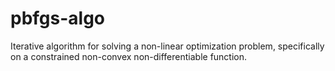 # pbfgs-algo
Iterative algorithm for solving a non-linear optimization problem, specifically on a constrained non-convex non-differentiable function.
